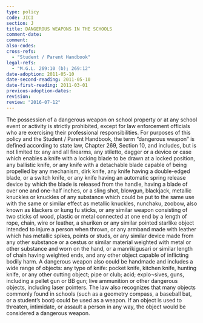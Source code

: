 ```yaml
---
type: policy
code: JICI
section: J
title: DANGEROUS WEAPONS IN THE SCHOOLS
comment-date:
comment:
also-codes:
cross-refs:
  - "Student / Parent Handbook"
legal-refs:
  - "M.G.L. 269:10 (b); 269:12"
date-adoption: 2011-05-10
date-second-reading: 2011-05-10
date-first-reading: 2011-03-01
previous-adoption-dates:
revision: 
review: "2016-07-12"
---
```


The possession of a dangerous weapon on school property or at any school event or activity is strictly prohibited, except for law enforcement officials who are exercising their professional responsibilities. For purposes of this policy and the Student / Parent Handbook, the term “dangerous weapon” is defined according to state law, Chapter 269, Section 10, and includes, but is not limited to: any and all firearms, any stiletto, dagger or a device or case which enables a knife with a locking blade to be drawn at a locked position, any ballistic knife, or any knife with a detachable blade capable of being propelled by any mechanism, dirk knife, any knife having a double-edged blade, or a switch knife, or any knife having an automatic spring release device by which the blade is released from the handle, having a blade of over one and one-half inches, or a sling shot, blowgun, blackjack, metallic knuckles or knuckles of any substance which could be put to the same use with the same or similar effect as metallic knuckles, nunchaku, zoobow, also known as klackers or kung fu sticks, or any similar weapon consisting of two sticks of wood, plastic or metal connected at one end by a length of rope, chain, wire or leather, a shuriken or any similar pointed starlike object intended to injure a person when thrown, or any armband made with leather which has metallic spikes, points or studs, or any similar device made from any other substance or a cestus or similar material weighted with metal or other substance and worn on the hand, or a manrikigusari or similar length of chain having weighted ends, and any other object capable of inflicting bodily harm. A dangerous weapon also could be handmade and includes a wide range of objects: any type of knife: pocket knife, kitchen knife, hunting knife, or any other cutting object; pipe or club; acid; explo¬sives, guns, including a pellet gun or BB gun; live ammunition or other dangerous objects, including laser pointers.  The law also recognizes that many objects commonly found in schools (such as a geometry compass, a baseball bat, or a student’s boot) could be used as a weapon.  If an object is used to threaten, intimidate, or assault a person in any way, the object would be considered a dangerous weapon.


